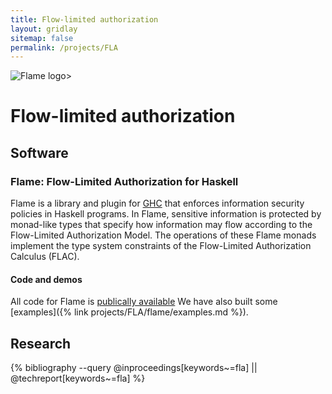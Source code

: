```yaml
---
title: Flow-limited authorization
layout: gridlay
sitemap: false
permalink: /projects/FLA
---
```

![Flame logo](/home/images/flame-small.png)>
# Flow-limited authorization
## Software
### Flame: Flow-Limited Authorization for Haskell
Flame is a library and plugin for [GHC](https://www.haskell.org/ghc/)
that enforces information security
policies in Haskell programs.  In Flame, sensitive
information is protected by monad-like types that specify
how information may flow according to the Flow-Limited Authorization Model. The operations of these
Flame monads implement the type system constraints of the
Flow-Limited Authorization Calculus (FLAC).

#### Code and demos

All code for Flame is [publically available](https://bitbucket.org/account/user/decenters/projects/FLAME)
We have also built some [examples]({% link projects/FLA/flame/examples.md %}).

## Research
{% bibliography --query @inproceedings[keywords~=fla] || @techreport[keywords~=fla]  %}

